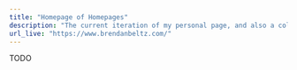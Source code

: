 ```yaml
---
title: "Homepage of Homepages"
description: "The current iteration of my personal page, and also a collection of variations on the homepage theme. In progress."
url_live: "https://www.brendanbeltz.com/"
---
```


TODO